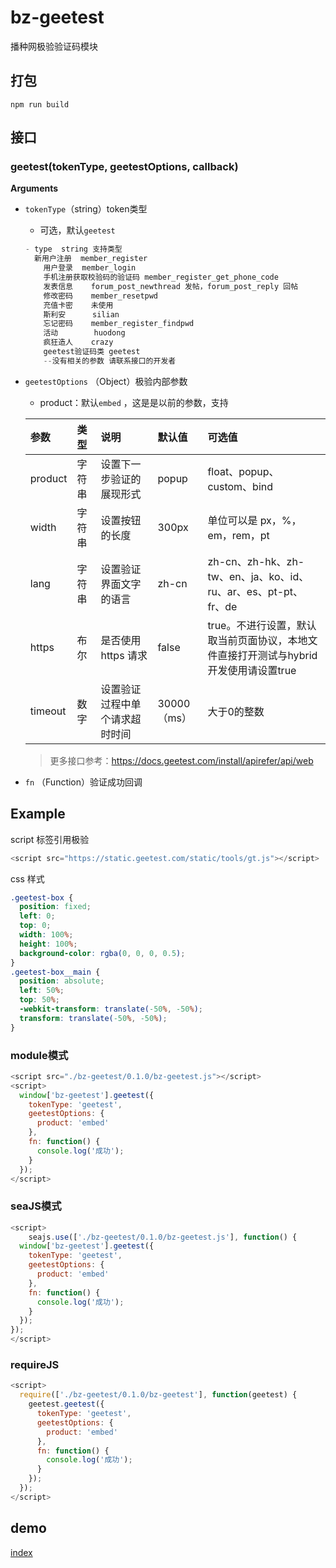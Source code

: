 # bz-geetest

播种网极验验证码模块

## 打包

``` shell
npm run build
```

## 接口

### geetest(tokenType, geetestOptions, callback)

**Arguments**

- `tokenType`（string）token类型

  - 可选，默认`geetest`
  
  ``` js
  - type  string 支持类型
    新用户注册  member_register
      用户登录  member_login
      手机注册获取校验码的验证码 member_register_get_phone_code
      发表信息    forum_post_newthread 发帖，forum_post_reply 回帖
      修改密码    member_resetpwd
      充值卡密    未使用
      斯利安      silian
      忘记密码    member_register_findpwd
      活动        huodong
      疯狂造人    crazy
      geetest验证码类 geetest
      --没有相关的参数 请联系接口的开发者
  ```

- `geetestOptions` （Object）极验内部参数

  - product：默认`embed` ，这是是以前的参数，支持

  | 参数    | 类型   | 说明                           | 默认值      | 可选值                                                       |
  | :------ | :----- | :----------------------------- | :---------- | :----------------------------------------------------------- |
  | product | 字符串 | 设置下一步验证的展现形式       | popup       | float、popup、custom、bind                                   |
  | width   | 字符串 | 设置按钮的长度                 | 300px       | 单位可以是 px，%，em，rem，pt                                |
  | lang    | 字符串 | 设置验证界面文字的语言         | zh-cn       | zh-cn、zh-hk、zh-tw、en、ja、ko、id、ru、ar、es、pt-pt、fr、de |
  | https   | 布尔   | 是否使用 https 请求            | false       | true。不进行设置，默认取当前页面协议，本地文件直接打开测试与hybrid开发使用请设置true |
  | timeout | 数字   | 设置验证过程中单个请求超时时间 | 30000（ms） | 大于0的整数                                                  |

  > 更多接口参考：https://docs.geetest.com/install/apirefer/api/web

- `fn` （Function）验证成功回调

## Example

script 标签引用极验

``` js
<script src="https://static.geetest.com/static/tools/gt.js"></script>
```

css 样式

``` css
.geetest-box {
  position: fixed;
  left: 0;
  top: 0;
  width: 100%;
  height: 100%;
  background-color: rgba(0, 0, 0, 0.5);
}
.geetest-box__main {
  position: absolute;
  left: 50%;
  top: 50%;
  -webkit-transform: translate(-50%, -50%);
  transform: translate(-50%, -50%);
}
```

### module模式

``` js
<script src="./bz-geetest/0.1.0/bz-geetest.js"></script>
<script>
  window['bz-geetest'].geetest({
    tokenType: 'geetest',
    geetestOptions: {
      product: 'embed'
    },
    fn: function() {
      console.log('成功');
    }
  });
</script>
```

### seaJS模式

``` js
<script>
	seajs.use(['./bz-geetest/0.1.0/bz-geetest.js'], function() {
  window['bz-geetest'].geetest({
    tokenType: 'geetest',
    geetestOptions: {
      product: 'embed'
    },
    fn: function() {
      console.log('成功');
    }
  });
});  
</script>
```

### requireJS

``` js
<script>
  require(['./bz-geetest/0.1.0/bz-geetest'], function(geetest) {
    geetest.geetest({
      tokenType: 'geetest',
      geetestOptions: {
        product: 'embed'
      },
      fn: function() {
        console.log('成功');
      }                                   
    });
  });
</script>
```

## demo

[index](./index.html)